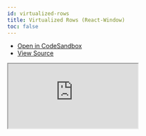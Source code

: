 ```yaml
---
id: virtualized-rows
title: Virtualized Rows (React-Window)
toc: false
---
```


- [Open in CodeSandbox](https://codesandbox.io/s/github/tannerlinsley/react-charts/tree/master/examples/virtualized-rows)
- [View Source](https://github.com/tannerlinsley/react-charts/tree/master/examples/virtualized-rows)

<iframe
  src="https://codesandbox.io/embed/github/tannerlinsley/react-charts/tree/master/examples/virtualized-rows?autoresize=1&fontsize=14&theme=dark"
  title="tannerlinsley/react-charts: virtualized-rows"
  sandbox="allow-forms allow-modals allow-popups allow-presentation allow-same-origin allow-scripts"
  style={{
    width: '100%',
    height: '80vh',
    border: '0',
    borderRadius: 8,
    overflow: 'hidden',
    position: 'static',
    zIndex: 0,
  }}
></iframe>
